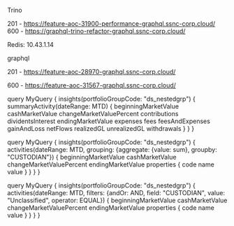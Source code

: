 Trino

201 - https://feature-aoc-31900-performance-graphql.ssnc-corp.cloud/
		600 - https://graphql-trino-refactor-graphql.ssnc-corp.cloud/





Redis: 10.43.1.14



graphql

201 - https://feature-aoc-28970-graphql.ssnc-corp.cloud/

600 - https://feature-aoc-31567-graphql.ssnc-corp.cloud/



query MyQuery {
  insights(portfolioGroupCode: "ds_nestedgrp") {
    summaryActivity(dateRange: MTD) {
      beginningMarketValue
      cashMarketValue
      changeMarketValuePercent
      contributions
      dividentsInterest
      endingMarketValue
      expenses
      fees
      feesAndExpenses
      gainAndLoss
      netFlows
      realizedGL
      unrealizedGL
      withdrawals
    }
  }
}



query MyQuery {
  insights(portfolioGroupCode: "ds_nestedgrp") {
    activities(dateRange: MTD, grouping: {aggregate: {value: sum}, groupby: "CUSTODIAN"}) {
      beginningMarketValue
      cashMarketValue
      changeMarketValuePercent
      endingMarketValue
      properties {
        code
        name
        value
      }
    }
  }
}



query MyQuery {
  insights(portfolioGroupCode: "ds_nestedgrp") {
    activities(dateRange: MTD, filters: {andOr: AND, field: "CUSTODIAN", value: "Unclassified", operator: EQUAL}) {
      beginningMarketValue
      cashMarketValue
      changeMarketValuePercent
      endingMarketValue
      properties {
        code
        name
        value
      }
    }
  }
}